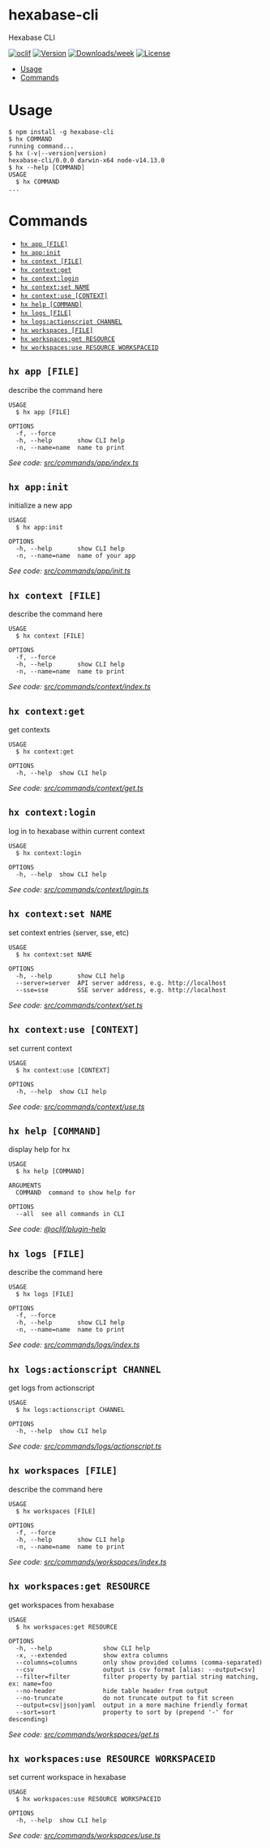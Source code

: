 hexabase-cli
============

Hexabase CLI

[![oclif](https://img.shields.io/badge/cli-oclif-brightgreen.svg)](https://oclif.io)
[![Version](https://img.shields.io/npm/v/hexabase-cli.svg)](https://npmjs.org/package/hexabase-cli)
[![Downloads/week](https://img.shields.io/npm/dw/hexabase-cli.svg)](https://npmjs.org/package/hexabase-cli)
[![License](https://img.shields.io/npm/l/hexabase-cli.svg)](https://github.com/b-eee/hexabase-cli/blob/master/package.json)

<!-- toc -->
* [Usage](#usage)
* [Commands](#commands)
<!-- tocstop -->
# Usage
<!-- usage -->
```sh-session
$ npm install -g hexabase-cli
$ hx COMMAND
running command...
$ hx (-v|--version|version)
hexabase-cli/0.0.0 darwin-x64 node-v14.13.0
$ hx --help [COMMAND]
USAGE
  $ hx COMMAND
...
```
<!-- usagestop -->
# Commands
<!-- commands -->
* [`hx app [FILE]`](#hx-app-file)
* [`hx app:init`](#hx-appinit)
* [`hx context [FILE]`](#hx-context-file)
* [`hx context:get`](#hx-contextget)
* [`hx context:login`](#hx-contextlogin)
* [`hx context:set NAME`](#hx-contextset-name)
* [`hx context:use [CONTEXT]`](#hx-contextuse-context)
* [`hx help [COMMAND]`](#hx-help-command)
* [`hx logs [FILE]`](#hx-logs-file)
* [`hx logs:actionscript CHANNEL`](#hx-logsactionscript-channel)
* [`hx workspaces [FILE]`](#hx-workspaces-file)
* [`hx workspaces:get RESOURCE`](#hx-workspacesget-resource)
* [`hx workspaces:use RESOURCE WORKSPACEID`](#hx-workspacesuse-resource-workspaceid)

## `hx app [FILE]`

describe the command here

```
USAGE
  $ hx app [FILE]

OPTIONS
  -f, --force
  -h, --help       show CLI help
  -n, --name=name  name to print
```

_See code: [src/commands/app/index.ts](https://github.com/b-eee/hexabase-cli/blob/v0.0.0/src/commands/app/index.ts)_

## `hx app:init`

initialize a new app

```
USAGE
  $ hx app:init

OPTIONS
  -h, --help       show CLI help
  -n, --name=name  name of your app
```

_See code: [src/commands/app/init.ts](https://github.com/b-eee/hexabase-cli/blob/v0.0.0/src/commands/app/init.ts)_

## `hx context [FILE]`

describe the command here

```
USAGE
  $ hx context [FILE]

OPTIONS
  -f, --force
  -h, --help       show CLI help
  -n, --name=name  name to print
```

_See code: [src/commands/context/index.ts](https://github.com/b-eee/hexabase-cli/blob/v0.0.0/src/commands/context/index.ts)_

## `hx context:get`

get contexts

```
USAGE
  $ hx context:get

OPTIONS
  -h, --help  show CLI help
```

_See code: [src/commands/context/get.ts](https://github.com/b-eee/hexabase-cli/blob/v0.0.0/src/commands/context/get.ts)_

## `hx context:login`

log in to hexabase within current context

```
USAGE
  $ hx context:login

OPTIONS
  -h, --help  show CLI help
```

_See code: [src/commands/context/login.ts](https://github.com/b-eee/hexabase-cli/blob/v0.0.0/src/commands/context/login.ts)_

## `hx context:set NAME`

set context entries (server, sse, etc)

```
USAGE
  $ hx context:set NAME

OPTIONS
  -h, --help       show CLI help
  --server=server  API server address, e.g. http://localhost
  --sse=sse        SSE server address, e.g. http://localhost
```

_See code: [src/commands/context/set.ts](https://github.com/b-eee/hexabase-cli/blob/v0.0.0/src/commands/context/set.ts)_

## `hx context:use [CONTEXT]`

set current context

```
USAGE
  $ hx context:use [CONTEXT]

OPTIONS
  -h, --help  show CLI help
```

_See code: [src/commands/context/use.ts](https://github.com/b-eee/hexabase-cli/blob/v0.0.0/src/commands/context/use.ts)_

## `hx help [COMMAND]`

display help for hx

```
USAGE
  $ hx help [COMMAND]

ARGUMENTS
  COMMAND  command to show help for

OPTIONS
  --all  see all commands in CLI
```

_See code: [@oclif/plugin-help](https://github.com/oclif/plugin-help/blob/v3.2.0/src/commands/help.ts)_

## `hx logs [FILE]`

describe the command here

```
USAGE
  $ hx logs [FILE]

OPTIONS
  -f, --force
  -h, --help       show CLI help
  -n, --name=name  name to print
```

_See code: [src/commands/logs/index.ts](https://github.com/b-eee/hexabase-cli/blob/v0.0.0/src/commands/logs/index.ts)_

## `hx logs:actionscript CHANNEL`

get logs from actionscript

```
USAGE
  $ hx logs:actionscript CHANNEL

OPTIONS
  -h, --help  show CLI help
```

_See code: [src/commands/logs/actionscript.ts](https://github.com/b-eee/hexabase-cli/blob/v0.0.0/src/commands/logs/actionscript.ts)_

## `hx workspaces [FILE]`

describe the command here

```
USAGE
  $ hx workspaces [FILE]

OPTIONS
  -f, --force
  -h, --help       show CLI help
  -n, --name=name  name to print
```

_See code: [src/commands/workspaces/index.ts](https://github.com/b-eee/hexabase-cli/blob/v0.0.0/src/commands/workspaces/index.ts)_

## `hx workspaces:get RESOURCE`

get workspaces from hexabase

```
USAGE
  $ hx workspaces:get RESOURCE

OPTIONS
  -h, --help              show CLI help
  -x, --extended          show extra columns
  --columns=columns       only show provided columns (comma-separated)
  --csv                   output is csv format [alias: --output=csv]
  --filter=filter         filter property by partial string matching, ex: name=foo
  --no-header             hide table header from output
  --no-truncate           do not truncate output to fit screen
  --output=csv|json|yaml  output in a more machine friendly format
  --sort=sort             property to sort by (prepend '-' for descending)
```

_See code: [src/commands/workspaces/get.ts](https://github.com/b-eee/hexabase-cli/blob/v0.0.0/src/commands/workspaces/get.ts)_

## `hx workspaces:use RESOURCE WORKSPACEID`

set current workspace in hexabase

```
USAGE
  $ hx workspaces:use RESOURCE WORKSPACEID

OPTIONS
  -h, --help  show CLI help
```

_See code: [src/commands/workspaces/use.ts](https://github.com/b-eee/hexabase-cli/blob/v0.0.0/src/commands/workspaces/use.ts)_
<!-- commandsstop -->
